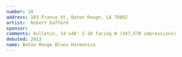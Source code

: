 ```yaml
---
number: 10
address: 103 France St, Baton Rouge, LA 70802
artist:  Robert Dafford
sponsor: 
comments: bulletin, 14'x48' I-10 facing W (347,578 impressions)
debuted: 2013
name: Baton Rouge Blues Harmonica
---
```

